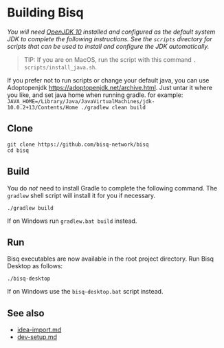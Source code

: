 # Building Bisq

_You will need [OpenJDK 10](https://jdk.java.net/10/) installed and configured as the default system JDK to complete the following instructions. See the `scripts` directory for scripts that can be used to install and configure the JDK automatically._
> TIP: If you are on MacOS, run the script with this command `. scripts/install_java.sh`.

If you prefer not to run scripts or change your default java, you can use Adoptopenjdk https://adoptopenjdk.net/archive.html. Just untar it where you like, and set java home when running gradle.
for example: `JAVA_HOME=/Library/Java/JavaVirtualMachines/jdk-10.0.2+13/Contents/Home ./gradlew clean build`

## Clone

    git clone https://github.com/bisq-network/bisq
    cd bisq


## Build

You do _not_ need to install Gradle to complete the following command. The `gradlew` shell script will install it for you if necessary.

    ./gradlew build

If on Windows run `gradlew.bat build` instead.


## Run

Bisq executables are now available in the root project directory. Run Bisq Desktop as follows:

    ./bisq-desktop

If on Windows use the `bisq-desktop.bat` script instead.


## See also

 - [idea-import.md](idea-import.md)
 - [dev-setup.md](dev-setup.md)
